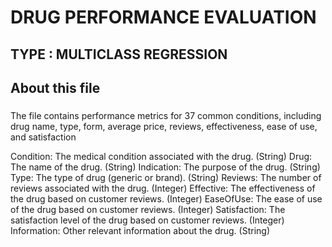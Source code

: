 # DRUG PERFORMANCE EVALUATION

## TYPE : MULTICLASS REGRESSION

## About this file
###
The  file contains performance metrics for 37 common conditions, including drug name, type, form, average price, reviews, effectiveness, ease of use, and satisfaction

Condition: The medical condition associated with the drug. (String)
Drug: The name of the drug. (String)
Indication: The purpose of the drug. (String)
Type: The type of drug (generic or brand). (String)
Reviews: The number of reviews associated with the drug. (Integer)
Effective: The effectiveness of the drug based on customer reviews. (Integer)
EaseOfUse: The ease of use of the drug based on customer reviews. (Integer)
Satisfaction: The satisfaction level of the drug based on customer reviews. (Integer)
Information: Other relevant information about the drug. (String)
